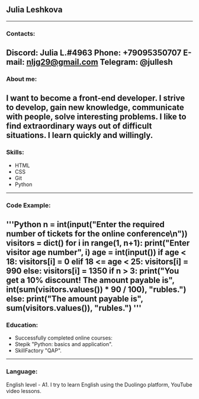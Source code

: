 ## Julia Leshkova
---------
### Contacts:
Discord: Julia L.#4963
Phone: +79095350707
E-mail: nljg29@gmail.com
Telegram: @jullesh
----------
### About me:
I want to become a front-end developer. I strive to develop, gain new knowledge, communicate with people, solve interesting problems. I like to find extraordinary ways out of difficult situations. I learn quickly and willingly.    
----------
### Skills:
* HTML
* CSS 
* Git
* Python
----------
### Code Example:
'''Python
n = int(input("Enter the required number of tickets for the online conference\n"))
visitors = dict()
for i in range(1, n+1):
    print("Enter visitor age number", i)
    age = int(input())
    if age < 18:
        visitors[i] = 0
    elif 18 <= age < 25:
        visitors[i] = 990
    else:
        visitors[i] = 1350
if n > 3:
    print("You get a 10% discount! The amount payable is", int(sum(visitors.values()) * 90 / 100), "rubles.")
else:
    print("The amount payable is", sum(visitors.values()), "rubles.")
'''
----------
### Education:
* Successfully completed online courses:
* Stepik "Python: basics and application".
* SkillFactory "QAP".
----------
### Language:
English level - A1.
I try to learn English using the Duolingo platform, YouTube video lessons.